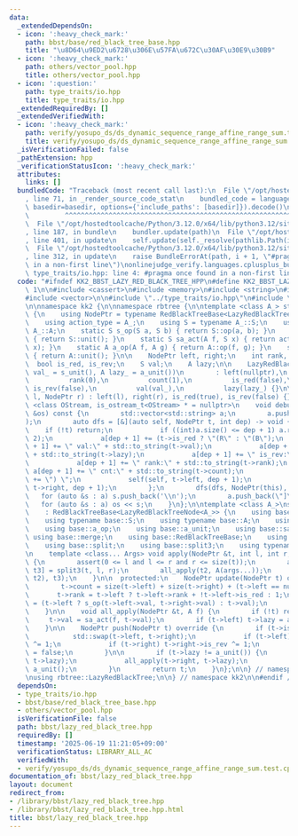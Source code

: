 ```yaml
---
data:
  _extendedDependsOn:
  - icon: ':heavy_check_mark:'
    path: bbst/base/red_black_tree_base.hpp
    title: "\u8D64\u9ED2\u6728\u306E\u57FA\u672C\u30AF\u30E9\u30B9"
  - icon: ':heavy_check_mark:'
    path: others/vector_pool.hpp
    title: others/vector_pool.hpp
  - icon: ':question:'
    path: type_traits/io.hpp
    title: type_traits/io.hpp
  _extendedRequiredBy: []
  _extendedVerifiedWith:
  - icon: ':heavy_check_mark:'
    path: verify/yosupo_ds/ds_dynamic_sequence_range_affine_range_sum.test.cpp
    title: verify/yosupo_ds/ds_dynamic_sequence_range_affine_range_sum.test.cpp
  _isVerificationFailed: false
  _pathExtension: hpp
  _verificationStatusIcon: ':heavy_check_mark:'
  attributes:
    links: []
  bundledCode: "Traceback (most recent call last):\n  File \"/opt/hostedtoolcache/Python/3.12.0/x64/lib/python3.12/site-packages/onlinejudge_verify/documentation/build.py\"\
    , line 71, in _render_source_code_stat\n    bundled_code = language.bundle(stat.path,\
    \ basedir=basedir, options={'include_paths': [basedir]}).decode()\n          \
    \         ^^^^^^^^^^^^^^^^^^^^^^^^^^^^^^^^^^^^^^^^^^^^^^^^^^^^^^^^^^^^^^^^^^^^^^^^^^^^^^^^^\n\
    \  File \"/opt/hostedtoolcache/Python/3.12.0/x64/lib/python3.12/site-packages/onlinejudge_verify/languages/cplusplus.py\"\
    , line 187, in bundle\n    bundler.update(path)\n  File \"/opt/hostedtoolcache/Python/3.12.0/x64/lib/python3.12/site-packages/onlinejudge_verify/languages/cplusplus_bundle.py\"\
    , line 401, in update\n    self.update(self._resolve(pathlib.Path(included), included_from=path))\n\
    \  File \"/opt/hostedtoolcache/Python/3.12.0/x64/lib/python3.12/site-packages/onlinejudge_verify/languages/cplusplus_bundle.py\"\
    , line 312, in update\n    raise BundleErrorAt(path, i + 1, \"#pragma once found\
    \ in a non-first line\")\nonlinejudge_verify.languages.cplusplus_bundle.BundleErrorAt:\
    \ type_traits/io.hpp: line 4: #pragma once found in a non-first line\n"
  code: "#ifndef KK2_BBST_LAZY_RED_BLACK_TREE_HPP\n#define KK2_BBST_LAZY_RED_BLACK_TREE_HPP\
    \ 1\n\n#include <cassert>\n#include <memory>\n#include <string>\n#include <utility>\n\
    #include <vector>\n\n#include \"../type_traits/io.hpp\"\n#include \"base/red_black_tree_base.hpp\"\
    \n\nnamespace kk2 {\n\nnamespace rbtree {\n\ntemplate <class A_> struct LazyRedBlackTreeNode\
    \ {\n    using NodePtr = typename RedBlackTreeBase<LazyRedBlackTreeNode>::NodePtr;\n\
    \    using action_type = A_;\n    using S = typename A_::S;\n    using A = typename\
    \ A_::A;\n    static S s_op(S a, S b) { return S::op(a, b); }\n    static S s_unit()\
    \ { return S::unit(); }\n    static S sa_act(A f, S x) { return action_type::act(f,\
    \ x); }\n    static A a_op(A f, A g) { return A::op(f, g); }\n    static A a_unit()\
    \ { return A::unit(); }\n\n    NodePtr left, right;\n    int rank, count;\n  \
    \  bool is_red, is_rev;\n    S val;\n    A lazy;\n\n    LazyRedBlackTreeNode(S\
    \ val_ = s_unit(), A lazy_ = a_unit())\n        : left(nullptr),\n          right(nullptr),\n\
    \          rank(0),\n          count(1),\n          is_red(false),\n         \
    \ is_rev(false),\n          val(val_),\n          lazy(lazy_) {}\n\n    LazyRedBlackTreeNode(NodePtr\
    \ l, NodePtr r) : left(l), right(r), is_red(true), is_rev(false) {}\n\n    template\
    \ <class OStream, is_ostream_t<OStream> * = nullptr>\n    void debug_output(OStream\
    \ &os) const {\n        std::vector<std::string> a;\n        a.push_back(\"[\"\
    );\n        auto dfs = [&](auto self, NodePtr t, int dep) -> void {\n        \
    \    if (!t) return;\n            if ((int)a.size() <= dep + 1) a.resize(dep +\
    \ 2);\n            a[dep + 1] += (t->is_red ? \"(R\" : \"(B\");\n            a[dep\
    \ + 1] += \" val:\" + std::to_string(t->val);\n            a[dep + 1] += \" lazy:\"\
    \ + std::to_string(t->lazy);\n            a[dep + 1] += \" is_rev:\" + std::to_string(t->is_rev);\n\
    \            a[dep + 1] += \" rank:\" + std::to_string(t->rank);\n           \
    \ a[dep + 1] += \" cnt:\" + std::to_string(t->count);\n            a[dep + 1]\
    \ += \") \";\n            self(self, t->left, dep + 1);\n            self(self,\
    \ t->right, dep + 1);\n        };\n        dfs(dfs, NodePtr(this), 0);\n     \
    \   for (auto &s : a) s.push_back('\\n');\n        a.push_back(\"]\");\n     \
    \   for (auto &s : a) os << s;\n    }\n};\n\ntemplate <class A_>\nstruct LazyRedBlackTree\n\
    \    : RedBlackTreeBase<LazyRedBlackTreeNode<A_>> {\n    using base = RedBlackTreeBase<LazyRedBlackTreeNode<A_>>;\n\
    \    using typename base::S;\n    using typename base::A;\n    using base::s_op;\n\
    \    using base::a_op;\n    using base::a_unit;\n    using base::sa_act;\n   \
    \ using base::merge;\n    using base::RedBlackTreeBase;\n    using base::size;\n\
    \    using base::split;\n    using base::split3;\n    using typename base::NodePtr;\n\
    \n    template <class... Args> void apply(NodePtr &t, int l, int r, Args... args)\
    \ {\n        assert(0 <= l and l <= r and r <= size(t));\n        auto [t1, t2,\
    \ t3] = split3(t, l, r);\n        all_apply(t2, A(args...));\n        t = merge(merge(t1,\
    \ t2), t3);\n    }\n\n  protected:\n    NodePtr update(NodePtr t) override {\n\
    \        t->count = size(t->left) + size(t->right) + (t->left == nullptr);\n \
    \       t->rank = t->left ? t->left->rank + !t->left->is_red : 1;\n        t->val\
    \ = (t->left ? s_op(t->left->val, t->right->val) : t->val);\n        return t;\n\
    \    }\n\n    void all_apply(NodePtr &t, A f) {\n        if (!t) return;\n   \
    \     t->val = sa_act(f, t->val);\n        if (t->left) t->lazy = a_op(f, t->lazy);\n\
    \    }\n\n    NodePtr push(NodePtr t) override {\n        if (t->is_rev) {\n \
    \           std::swap(t->left, t->right);\n            if (t->left) t->left->is_rev\
    \ ^= 1;\n            if (t->right) t->right->is_rev ^= 1;\n            t->is_rev\
    \ = false;\n        }\n\n        if (t->lazy != a_unit()) {\n            all_apply(t->left,\
    \ t->lazy);\n            all_apply(t->right, t->lazy);\n            t->lazy =\
    \ a_unit();\n        }\n        return t;\n    }\n};\n\n} // namespace rbtree\n\
    \nusing rbtree::LazyRedBlackTree;\n\n} // namespace kk2\n\n#endif // KK2_BBST_LAZY_RED_BLACK_TREE_HPP\n"
  dependsOn:
  - type_traits/io.hpp
  - bbst/base/red_black_tree_base.hpp
  - others/vector_pool.hpp
  isVerificationFile: false
  path: bbst/lazy_red_black_tree.hpp
  requiredBy: []
  timestamp: '2025-06-19 11:21:05+09:00'
  verificationStatus: LIBRARY_ALL_AC
  verifiedWith:
  - verify/yosupo_ds/ds_dynamic_sequence_range_affine_range_sum.test.cpp
documentation_of: bbst/lazy_red_black_tree.hpp
layout: document
redirect_from:
- /library/bbst/lazy_red_black_tree.hpp
- /library/bbst/lazy_red_black_tree.hpp.html
title: bbst/lazy_red_black_tree.hpp
---
```

